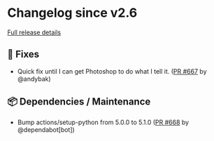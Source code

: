 # Changelog since v2.6

[Full release details](https://github.com/icosa-foundation/open-brush/compare/v2.6...80ed5689552d12b619525b80fa630bd928901c85)

## 🐛 Fixes

- Quick fix until I can get Photoshop to do what I tell it. ([PR #667](https://github.com/icosa-foundation/open-brush/pull/667) by @andybak)


## 📦 Dependencies / Maintenance

- Bump actions/setup-python from 5.0.0 to 5.1.0 ([PR #668](https://github.com/icosa-foundation/open-brush/pull/668) by @dependabot[bot])





